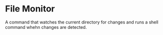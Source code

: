 # File Monitor

A command that watches the current directory for changes and runs a shell command
whehn changes are detected.
